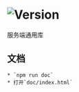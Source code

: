 # ![Version](https://img.shields.io/badge/version-14.195.65-green.svg)

服务端通用库

## 文档
    * `npm run doc`
    * 打开`doc/index.html`